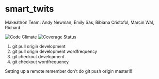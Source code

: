 # smart_twits

Makeathon Team: Andy Newman, Emily Sas, Bibiana Cristofol, Marcin Wal, Richard 

[![Code Climate](https://codeclimate.com/github/andyg72/smart_twits/badges/gpa.svg)](https://codeclimate.com/github/andyg72/smart_twits) [![Coverage Status](https://coveralls.io/repos/andyg72/smart_twits/badge.svg)](https://coveralls.io/r/andyg72/smart_twits)

1. git pull origin development
2. git pull origin development wordfrequency
3. git checkout development
4. git checkout wordfrequency

Setting up a remote
remember don't do git push origin master!!!


